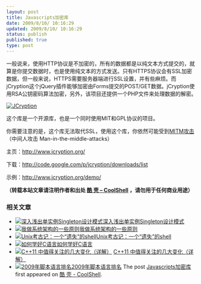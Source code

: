 ```yaml
---
layout: post
title: Javascripts加密库
date: 2009/8/10/ 10:16:29
updated: 2009/8/10/ 10:16:29
status: publish
published: true
type: post
---
```


一般说来，使用HTTP协议是不加密的，所有的数据都是以纯文本方式提交的，就算是你提交数据时，也是使用纯文本的方式发送。只有HTTPS协议会有SSL加密数据，但一般来说，HTTPS需要服务器端进行SSL设置，并有些麻烦。而jCryption这个jQuery插件能够加密由Forms提交的POST/GET数据。jCryption使用RSA公钥密码算法加密，另外，该项目还提供一个PHP文件来处理数据的解密。


[![](http://www.webresourcesdepot.com/wp-content/uploads/image/javascript-encyrption.jpg "JCryption")](http://www.jcryption.org/)



这个库是一个开源库，也是一个同时使用MIT和GPL协议的项目。


你需要注意的是，这个库无法取代SSL，使用这个库，你依然可能受到[MITM攻击](http://en.wikipedia.org/wiki/Man-in-the-middle_attack)（中间人攻击 Man-in-the-middle-attacks）


主页：<http://www.jcryption.org/>  

下载：<http://code.google.com/p/jcryption/downloads/list>  

示例：<http://www.jcryption.org/demo/>



**（转载本站文章请注明作者和出处 [酷 壳 – CoolShell](https://coolshell.cn/) ，请勿用于任何商业用途）**



### 相关文章

* [![深入浅出单实例Singleton设计模式](https://coolshell.cn/wp-content/plugins/wordpress-23-related-posts-plugin/static/thumbs/29.jpg)](https://coolshell.cn/articles/265.html)[深入浅出单实例Singleton设计模式](https://coolshell.cn/articles/265.html)
* [![我做系统架构的一些原则](https://coolshell.cn/wp-content/uploads/2021/12/bachelor-mechanical-eng-icon@72x-150x150.png)](https://coolshell.cn/articles/21672.html)[我做系统架构的一些原则](https://coolshell.cn/articles/21672.html)
* [![Unix考古记：一个“遗失”的shell](https://coolshell.cn/wp-content/uploads/2013/04/figure1-150x150.gif)](https://coolshell.cn/articles/9410.html)[Unix考古记：一个“遗失”的shell](https://coolshell.cn/articles/9410.html)
* [![如何学好C语言](https://coolshell.cn/wp-content/plugins/wordpress-23-related-posts-plugin/static/thumbs/25.jpg)](https://coolshell.cn/articles/4102.html)[如何学好C语言](https://coolshell.cn/articles/4102.html)
* [![ C++11 中值得关注的几大变化（详解）](https://coolshell.cn/wp-content/plugins/wordpress-23-related-posts-plugin/static/thumbs/27.jpg)](https://coolshell.cn/articles/5265.html) [C++11 中值得关注的几大变化（详解）](https://coolshell.cn/articles/5265.html)
* [![2009年脚本语言排名](https://coolshell.cn/wp-content/uploads/2009/04/overall-150x150.jpg)](https://coolshell.cn/articles/325.html)[2009年脚本语言排名](https://coolshell.cn/articles/325.html)
The post [Javascripts加密库](https://coolshell.cn/articles/1231.html) first appeared on [酷 壳 - CoolShell](https://coolshell.cn).